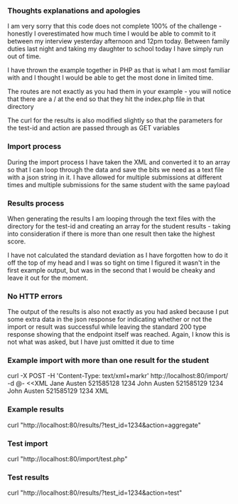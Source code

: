 ### Thoughts explanations and apologies
I am very sorry that this code does not complete 100% of the challenge - honestly I overestimated how much time I would be able to commit to it between my interview yesterday afternoon and 12pm today. Between family duties last night and taking my daughter to school today I have simply run out of time.

I have thrown the example together in PHP as that is what I am most familiar with and I thought I would be able to get the most done in limited time.

The routes are not exactly as you had them in your example - you will notice that there are a / at the end so that they hit the index.php file in that directory

The curl for the results is also modified slightly so that the parameters for the test-id and action are passed through as GET variables

### Import process
During the import process I have taken the XML and converted it to an array so that I can loop through the data and save the bits we need as a text file with a json string in it. I have allowed for multiple submissions at different times and multiple submissions for the same student with the same payload

### Results process
When generating the results I am looping through the text files with the directory for the test-id and creating an array for the student results - taking into consideration if there is more than one result then take the highest score.

I have not calculated the standard deviation as I have forgotten how to do it off the top of my head and I was so tight on time I figured it wasn't in the first example output, but was in the second that I would be cheaky and leave it out for the moment.

### No HTTP errors
The output of the results is also not exactly as you had asked because I put some extra data in the json response for indicating whether or not the import or result was successful while leaving the standard 200 type response showing that the endpoint itself was reached. Again, I know this is not what was asked, but I have just omitted it due to time

### Example import with more than one result for the student
curl -X POST -H 'Content-Type: text/xml+markr' http://localhost:80/import/ -d @- <<XML
    <mcq-test-results>
        <mcq-test-result scanned-on="2017-12-04T12:12:10+11:00">
            <first-name>Jane</first-name>
            <last-name>Austen</last-name>
            <student-number>521585128</student-number>
            <test-id>1234</test-id>
            <summary-marks available="20" obtained="13" />
        </mcq-test-result>
        <mcq-test-result scanned-on="2017-12-04T12:12:10+11:00">
            <first-name>John</first-name>
            <last-name>Austen</last-name>
            <student-number>521585129</student-number>
            <test-id>1234</test-id>
            <summary-marks available="20" obtained="11" />
        </mcq-test-result>
        <mcq-test-result scanned-on="2017-12-04T12:12:10+11:00">
            <first-name>John</first-name>
            <last-name>Austen</last-name>
            <student-number>521585129</student-number>
            <test-id>1234</test-id>
            <summary-marks available="20" obtained="14" />
        </mcq-test-result>
    </mcq-test-results>
XML

### Example results
curl "http://localhost:80/results/?test_id=1234&action=aggregate"

### Test import
curl "http://localhost:80/import/test.php"

### Test results
curl "http://localhost:80/results/?test_id=1234&action=test"
